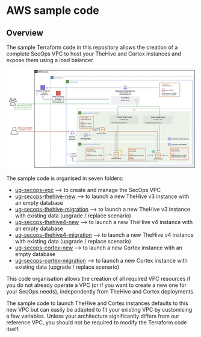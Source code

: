 # AWS sample code

## Overview 

The sample Terraform code in this repository allows the creation of a complete SecOps VPC to host your TheHive and Cortex instances and expose them using a load balancer.

![SecOps VPC overview](assets/ALB.png)

The sample code is organised in seven folders:

* [ug-secops-vpc](ug-secops-vpc/) --> to create and manage the SecOps VPC
* [ug-secops-thehive-new](ug-secops-thehive-new/) --> to launch a new TheHive v3 instance with an empty database
* [ug-secops-thehive-migration](ug-secops-thehive-migration/) --> to launch a new TheHive v3 instance with existing data (upgrade / replace scenario)
* [ug-secops-thehive4-new](ug-secops-thehive4-new/) --> to launch a new TheHive v4 instance with an empty database
* [ug-secops-thehive4-migration](ug-secops-thehive4-migration/) --> to launch a new TheHive v4 instance with existing data (upgrade / replace scenario)
* [ug-secops-cortex-new](ug-secops-cortex-new/) --> to launch a new Cortex instance with an empty database
* [ug-secops-cortex-migration](ug-secops-cortex-migration/) --> to launch a new Cortex instance with existing data (upgrade / replace scenario)

This code organisation allows the creation of all required VPC resources if you do not already operate a VPC (or if you want to create a new one for your SecOps needs), independently from TheHive and Cortex deployments.

The sample code to launch TheHive and Cortex instances defaults to this new VPC but can easily be adapted to fit your existing VPC by customising a few variables. Unless your architecture significantly differs from our reference VPC, you should not be required to modify the Terraform code itself.
